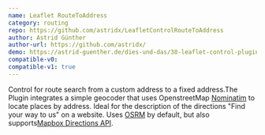 ```yaml
---
name: Leaflet RouteToAddress
category: routing
repo: https://github.com/astridx/LeafletControlRouteToAddress
author: Astrid Günther
author-url: https://github.com/astridx/
demo: https://astrid-guenther.de/dies-und-das/38-leaflet-control-plugin-leafletcontrolroutetoaddress/
compatible-v0:
compatible-v1: true
---
```


Control for route search from a custom address to a fixed address.The Plugin integrates a simple geocoder that uses OpenstreetMap <a href="https://nominatim.openstreetmap.org/">Nominatim</a> to locate places by address. Ideal for the description of the directions "Find your way to us" on a website. Uses <a href="http://project-osrm.org/">OSRM</a> by default, but also supports<a href="https://docs.mapbox.com/api/">Mapbox Directions API</a>.
